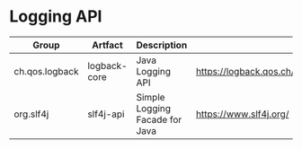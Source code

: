 # Logging API


| Group                                 | Artfact                  | Description                                |                                         |
|---------------------------------------|--------------------------|--------------------------------------------|-----------------------------------------|
| ch.qos.logback                        | logback-core             | Java Logging API                           | https://logback.qos.ch/                 |
| org.slf4j                             | slf4j-api                | Simple Logging Facade for Java             | https://www.slf4j.org/                  |


